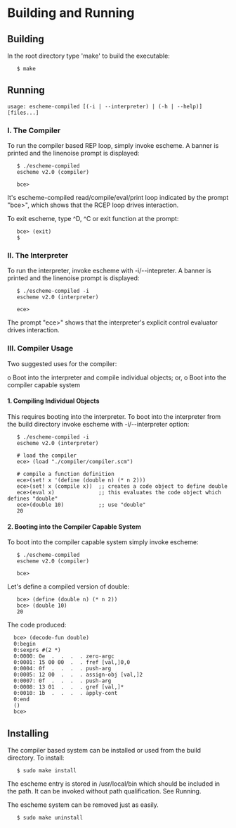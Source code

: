 Building and Running
====================

## Building

In the root directory type 'make' to build the executable:
```
   $ make
```

## Running
```
usage: escheme-compiled [(-i | --interpreter) | (-h | --help)] [files...]
```

### I. The Compiler

To run the compiler based REP loop, simply invoke escheme. 
A banner is printed and the linenoise prompt is displayed:
```
   $ ./escheme-compiled
   escheme v2.0 (compiler)

   bce>
```

It's escheme-compiled read/compile/eval/print loop indicated by the prompt "bce>", which
shows that the RCEP loop drives interaction.

To exit escheme, type ^D, ^C or exit function at the prompt:
```
   bce> (exit)
   $
```

### II. The Interpreter

To run the interpreter, invoke escheme  with -i/--intepreter. 
A banner is printed and the linenoise prompt is displayed:
```
   $ ./escheme-compiled -i
   escheme v2.0 (interpreter)

   ece>
```

The prompt "ece>" shows that the interpreter's explicit control evaluator drives
interaction.


### III. Compiler Usage

Two suggested uses for the compiler:

   o Boot into the interpreter and compile individual objects; or,
   o Boot into the compiler capable system


#### 1. Compiling Individual Objects

This requires booting into the interpreter. To boot into the interpreter
from the build directory invoke escheme with -i/--interpreter option:
```
   $ ./escheme-compiled -i
   escheme v2.0 (interpreter)

   # load the compiler
   ece> (load "./compiler/compiler.scm")

   # compile a function definition
   ece>(set! x '(define (double n) (* n 2)))
   ece>(set! x (compile x))  ;; creates a code object to define double
   ece>(eval x)              ;; this evaluates the code object which defines "double"
   ece>(double 10)           ;; use "double"
   20
```

#### 2. Booting into the Compiler Capable System

To boot into the compiler capable system simply invoke escheme:
```
   $ ./escheme-compiled
   escheme v2.0 (compiler)

   bce>
```

Let's define a compiled version of double:
```
   bce> (define (double n) (* n 2))
   bce> (double 10)
   20
```

The code produced:
```
  bce> (decode-fun double)
  0:begin
  0:sexprs #(2 *)
  0:0000: 0e  .  .  .  . zero-argc
  0:0001: 15 00 00  .  . fref [val,]0,0
  0:0004: 0f  .  .  .  . push-arg
  0:0005: 12 00  .  .  . assign-obj [val,]2
  0:0007: 0f  .  .  .  . push-arg
  0:0008: 13 01  .  .  . gref [val,]*
  0:0010: 1b  .  .  .  . apply-cont
  0:end
  ()
  bce> 
```

## Installing

The compiler based system can be installed or used from the build directory.
To install:
```
   $ sudo make install
```

The escheme entry is stored in /usr/local/bin which should be included in the path. It can
be invoked without path qualification. See Running.

The escheme system can be removed just as easily.
```
   $ sudo make uninstall
```

